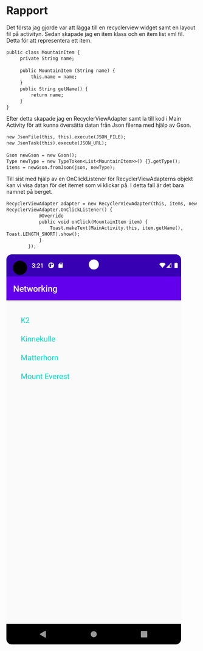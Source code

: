 
# Rapport

Det första jag gjorde var att lägga till en recyclerview widget samt en layout fil på activityn. 
Sedan skapade jag en item klass och en item list xml fil. Detta för att representera 
ett item.
```
public class MountainItem {
     private String name;

     public MountainItem (String name) {
         this.name = name;
     }
     public String getName() {
         return name;
     } 
}
```
Efter detta skapade jag en RecyclerViewAdapter samt la till kod i Main Activity för att kunna översätta datan från Json filerna med hjälp av Gson.

```
new JsonFile(this, this).execute(JSON_FILE);
new JsonTask(this).execute(JSON_URL);

Gson newGson = new Gson();
Type newType = new TypeToken<List<MountainItem>>() {}.getType();
items = newGson.fromJson(json, newType);
```
Till sist med hjälp av en OnClickListener för RecyclerViewAdapterns objekt kan vi visa datan för det itemet som vi klickar på.
I detta fall är det bara namnet på berget.
```
RecyclerViewAdapter adapter = new RecyclerViewAdapter(this, items, new RecyclerViewAdapter.OnClickListener() {
            @Override
            public void onClick(MountainItem item) {
                Toast.makeText(MainActivity.this, item.getName(), Toast.LENGTH_SHORT).show();
            }
        });
```

![](Screen1.png)
